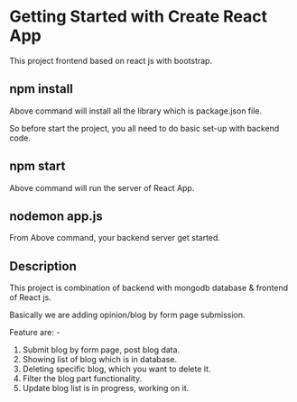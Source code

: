 # Getting Started with Create React App

This project frontend based on react js with bootstrap.

## npm install

Above command will install all the library which is package.json file.

So before start the project, you all need to do basic set-up with backend code.

## npm start

Above command will run the server of React App.

## nodemon app.js

From Above command, your backend server get started.

## Description

This project is combination of backend with mongodb database & frontend of React js.

Basically we are adding opinion/blog by form page submission.

Feature are: -

1. Submit blog by form page, post blog data.
2. Showing list of blog which is in database.
3. Deleting specific blog, which you want to delete it.
4. Filter the blog part functionality.
5. Update blog list is in progress, working on it.